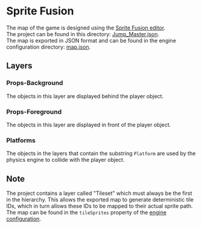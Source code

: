# Sprite Fusion

The map of the game is designed using the [Sprite Fusion editor](https://www.spritefusion.com/editor).  
The project can be found in this directory: [Jump_Master.json](/engine/configs/spritefusion/Jump_Master.json).  
The map is exported in JSON format and can be found in the engine configuration directory: [map.json](/engine/configs/map.json).

## Layers

### Props-Background

The objects in this layer are displayed behind the player object.

### Props-Foreground

The objects in this layer are displayed in front of the player object.

### Platforms

The objects in the layers that contain the substring `Platform` are used by the physics engine to collide with the player object.  

## Note 

The project contains a layer called "Tileset" which must always be the first in the hierarchy. This allows the exported map to generate deterministic tile IDs, which in turn allows these IDs to be mapped to their actual sprite path. The map can be found in the `tileSprites` property of the [engine configuration](/engine/configs/engine.json).